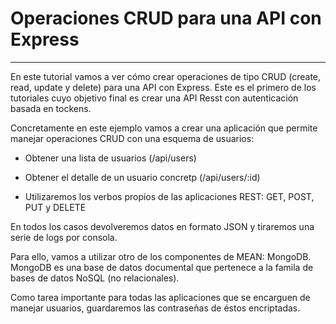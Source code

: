 # Operaciones CRUD para una API con Express
---
En este tutorial vamos a ver cómo crear operaciones de tipo CRUD (create, read, update y delete) para una API con Express. Este es el primero de los tutoriales cuyo objetivo final es crear una API Resst con autenticación basada en tockens. 

Concretamente en este ejemplo vamos a crear una aplicación que permite manejar operaciones CRUD con una esquema de usuarios:

- Obtener una lista de usuarios (/api/users)

- Obtener el detalle de un usuario concretp (/api/users/:id)

- Utilizaremos los verbos propios de las aplicaciones REST: GET, POST, PUT y DELETE

En todos los casos devolveremos datos en formato JSON y tiraremos una serie de logs por consola.

Para ello, vamos a utilizar otro de los componentes de MEAN: MongoDB. MongoDB es una base de datos documental que pertenece a la famila de bases de datos NoSQL (no relacionales). 

Como tarea importante para todas las aplicaciones que se encarguen de manejar usuarios, guardaremos las contraseñas de éstos encriptadas.
